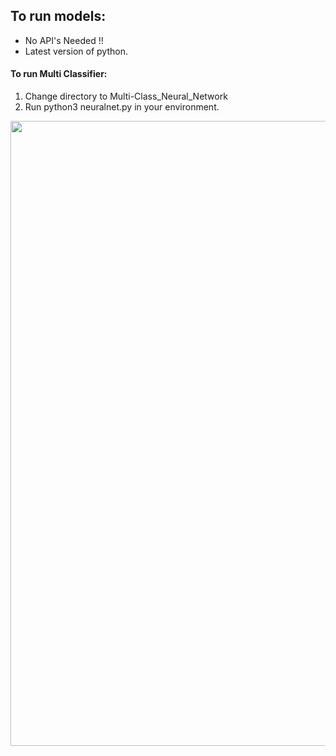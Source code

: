 
## To run models:
  - No API's Needed !! 
  - Latest version of python.

#### To run Multi Classifier:
1. Change directory to Multi-Class_Neural_Network
2. Run python3 neuralnet.py in your environment.

<img src = "https://github.com/MarceloDamian/MLNeuralNetwork/blob/main/mlnn.HEIC" width= "1000"/>

